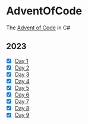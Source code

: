 # AdventOfCode
The [Advent of Code](https://adventofcode.com/) in C#

## 2023
- [x] [Day 1](2023/AdventOfCode/Day1/Day1.cs)
- [x] [Day 2](2023/AdventOfCode/Day2/Day1.cs)
- [x] [Day 3](2023/AdventOfCode/Day3/Day3.cs)
- [x] [Day 4](2023/AdventOfCode/Day4/Day4.cs)
- [x] [Day 5](2023/AdventOfCode/Day5/Day5.cs)
- [x] [Day 6](2023/AdventOfCode/Day6/Day6.cs)
- [x] [Day 7](2023/AdventOfCode/Day7/Day7.cs)
- [x] [Day 8]()
- [x] [Day 9]()